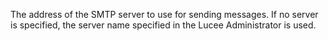 The address of the SMTP server to use for sending messages. If no server is specified, the
server name specified in the Lucee Administrator is used.